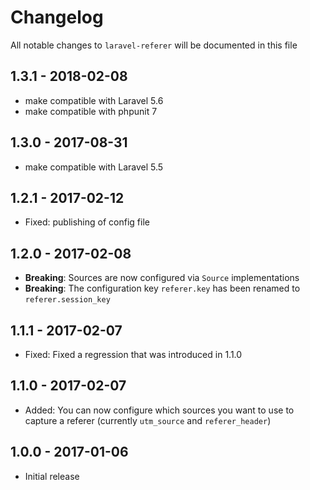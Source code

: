 # Changelog

All notable changes to `laravel-referer` will be documented in this file

## 1.3.1 - 2018-02-08

- make compatible with Laravel 5.6
- make compatible with phpunit 7

## 1.3.0 - 2017-08-31

- make compatible with Laravel 5.5

## 1.2.1 - 2017-02-12
- Fixed: publishing of config file

## 1.2.0 - 2017-02-08
- **Breaking**: Sources are now configured via `Source` implementations
- **Breaking**: The configuration key `referer.key` has been renamed to `referer.session_key`

## 1.1.1 - 2017-02-07
- Fixed: Fixed a regression that was introduced in 1.1.0

## 1.1.0 - 2017-02-07
- Added: You can now configure which sources you want to use to capture a referer (currently `utm_source` and `referer_header`)

## 1.0.0 - 2017-01-06
- Initial release
